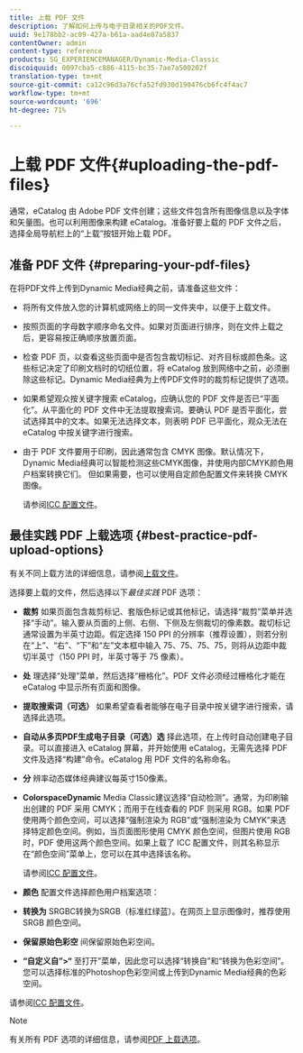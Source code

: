```yaml
---
title: 上载 PDF 文件
description: 了解如何上传与电子目录相关的PDF文件。
uuid: 9e178bb2-ac09-427a-b61a-aad4e87a5837
contentOwner: admin
content-type: reference
products: SG_EXPERIENCEMANAGER/Dynamic-Media-Classic
discoiquuid: 0097cba5-c886-4115-bc35-7ae7a500202f
translation-type: tm+mt
source-git-commit: ca12c96d3a76cfa52fd930d190476cb6fc4f4ac7
workflow-type: tm+mt
source-wordcount: '696'
ht-degree: 71%

---
```



# 上载 PDF 文件{#uploading-the-pdf-files}

通常，eCatalog 由 Adobe PDF 文件创建；这些文件包含所有图像信息以及字体和矢量图。也可以利用图像来构建 eCatalog。准备好要上载的 PDF 文件之后，选择全局导航栏上的“上载”按钮开始上载 PDF。

## 准备 PDF 文件 {#preparing-your-pdf-files}

在将PDF文件上传到Dynamic Media经典之前，请准备这些文件：

* 将所有文件放入您的计算机或网络上的同一文件夹中，以便于上载文件。
* 按照页面的字母数字顺序命名文件。如果对页面进行排序，则在文件上载之后，更容易按正确顺序放置页面。
* 检查 PDF 页，以查看这些页面中是否包含裁切标记、对齐目标或颜色条。这些标记决定了印刷文档时的切纸位置，将 eCatalog 放到网络中之前，必须删除这些标记。Dynamic Media经典为上传PDF文件时的裁剪标记提供了选项。
* 如果希望观众按关键字搜索 eCatalog，应确认您的 PDF 文件是否已“平面化”。从平面化的 PDF 文件中无法提取搜索词。要确认 PDF 是否平面化，尝试选择其中的文本。如果无法选择文本，则表明 PDF 已平面化，观众无法在 eCatalog 中按关键字进行搜索。
* 由于 PDF 文件要用于印刷，因此通常包含 CMYK 图像。默认情况下，Dynamic Media经典可以智能检测这些CMYK图像，并使用内部CMYK颜色用户档案转换它们。 但如果需要，也可以使用自定颜色配置文件来转换 CMYK 图像。

   请参阅[ICC 配置文件](icc-profiles.md#icc_profiles)。

## 最佳实践 PDF 上载选项  {#best-practice-pdf-upload-options}

有关不同上载方法的详细信息，请参阅[上载文件](uploading-files.md#uploading_your_files)。

选择要上载的文件，然后选择以下&#x200B;*最佳实践* PDF 选项：

* **裁剪**
如果页面包含裁剪标记、套版色标记或其他标记，请选择“裁剪”菜单并选择“手动”。输入要从页面的上侧、右侧、下侧及左侧裁切的像素数。裁切标记通常设置为半英寸边距。假定选择 150 PPI 的分辨率（推荐设置），则若分别在“上”、“右”、“下”和“左”文本框中输入 75、75、75、75，则将从边距中裁切半英寸（150 PPI 时，半英寸等于 75 像素）。

* **处**
理选择“处理”菜单，然后选择“栅格化”。PDF 文件必须经过栅格化才能在 eCatalog 中显示所有页面和图像。

* **提取搜索词（可选）**
如果希望查看者能够在电子目录中按关键字进行搜索，请选择此选项。

* **自动从多页PDF生成电子目录（可选）选**
择此选项，在上传时自动创建电子目录。可以直接进入 eCatalog 屏幕，并开始使用 eCatalog，无需先选择 PDF 文件及选择“构建”命令。eCatalog 用 PDF 文件的名称命名。

* **分**
辨率动态媒体经典建议每英寸150像素。

* **ColorspaceDynamic**
Media Classic建议选择“自动检测”。通常，为印刷输出创建的 PDF 采用 CMYK；而用于在线查看的 PDF 则采用 RGB。如果 PDF 使用两个颜色空间，可以选择“强制渲染为 RGB”或“强制渲染为 CMYK”来选择特定颜色空间。例如，当页面图形使用 CMYK 颜色空间，但图片使用 RGB 时，PDF 使用这两个颜色空间。如果上载了 ICC 配置文件，则其名称显示在“颜色空间”菜单上，您可以在其中选择该名称。

   请参阅[ICC 配置文件](icc-profiles.md#icc_profiles)。

* **颜色**
配置文件选择颜色用户档案选项：

* **转换为**
SRGBC转换为SRGB（标准红绿蓝）。在网页上显示图像时，推荐使用 SRGB 颜色空间。

* **保留原始色彩空**
间保留原始色彩空间。

* **“自定义自”>“**
至打开”菜单，因此您可以选择“转换自”和“转换为色彩空间”。您可以选择标准的Photoshop色彩空间或上传到Dynamic Media经典的色彩空间。

请参阅[ICC 配置文件](icc-profiles.md#icc_profiles)。

>[!NOTE]
>
>有关所有 PDF 选项的详细信息，请参阅[PDF 上载选项](pdfs.md#pdf_upload_options)。

